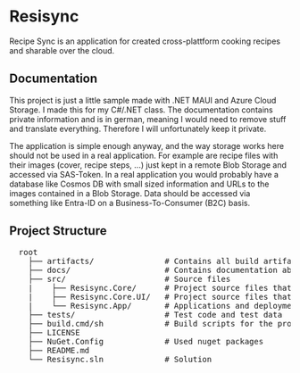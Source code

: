 # Resisync
Recipe Sync is an application for created cross-plattform cooking recipes and 
sharable over the cloud.

## Documentation
This project is just a little sample made with .NET MAUI and Azure Cloud Storage. I made this for my C#/.NET class. 
The documentation contains private information and is in german, meaning I would need to remove stuff and translate everything. 
Therefore I will unfortunately keep it private. 

The application is simple enough anyway, and the way storage works here should not be used in a real application. For example 
are recipe files with their images (cover, recipe steps, ...) just kept in a remote Blob Storage and accessed via SAS-Token.
In a real application you would probably have a database like Cosmos DB with small sized information and URLs to the images
contained in a Blob Storage. Data should be accessed via something like Entra-ID on a Business-To-Consumer (B2C) basis.

## Project Structure
<pre>
  root
    ├── artifacts/               # Contains all build artifacts, e.g. resulting files(.exe) and intermediate files (.obj).
    ├── docs/                    # Contains documentation about the project 
    ├── src/                     # Source files
    |    ├── Resisync.Core/      # Project source files that are core to the app
    |    ├── Resisync.Core.UI/   # Project source files that are core to its appearance
    |    └── Resisync.App/       # Applications and deployment projects
    ├── tests/                   # Test code and test data
    ├── build.cmd/sh             # Build scripts for the projects src
    ├── LICENSE
    ├── NuGet.Config             # Used nuget packages
    ├── README.md
    └── Resisync.sln             # Solution
</pre>
